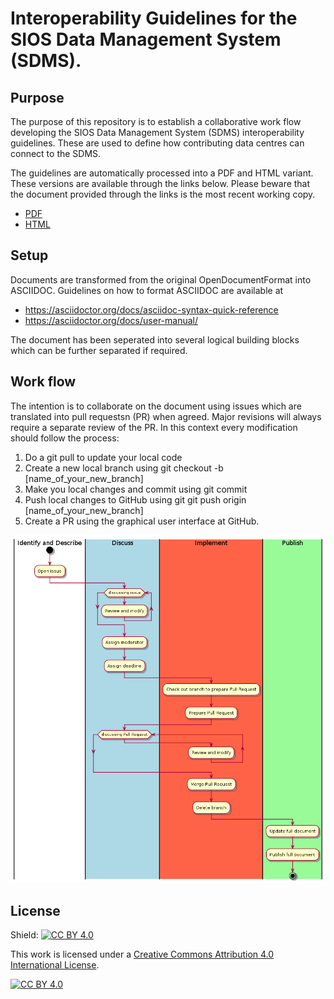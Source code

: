 # Interoperability Guidelines for the SIOS Data Management System (SDMS).

## Purpose
The purpose of this repository is to establish a collaborative work flow developing the SIOS Data Management System (SDMS) interoperability guidelines. These are used to define how contributing data centres can connect to the SDMS. 

The guidelines are automatically processed into a PDF and HTML variant. These versions are available through the links below. Please beware that the document provided through the links is the most recent working copy.

- [PDF](https://github.com/SIOS-Svalbard/SDMSInteroperabilityGuidelines/blob/master/doc/sdms_iog.pdf)
- [HTML](https://htmlpreview.github.io/?https://github.com/SIOS-Svalbard/SDMSInteroperabilityGuidelines/blob/master/doc/sdms_iog.html)

## Setup
Documents are transformed from the original OpenDocumentFormat into ASCIIDOC. Guidelines on how to format ASCIIDOC are available at
- https://asciidoctor.org/docs/asciidoc-syntax-quick-reference
- https://asciidoctor.org/docs/user-manual/

The document has been seperated into several logical building blocks which can be further separated if required.

## Work flow
The intention is to collaborate on the document using issues which are translated into pull requestsn (PR) when agreed. Major revisions will always require a separate review of the PR. In this context every modification should follow the process:
1. Do a git pull to update your local code
1. Create a new local branch using git checkout -b [name_of_your_new_branch]
1. Make you local changes and commit using git commit
1. Push local changes to GitHub using git git push origin [name_of_your_new_branch]
1. Create a PR using the graphical user interface at GitHub.

![WorkFlow](/doc/Pictures/github-workflow4documents.png)


## License
Shield: [![CC BY 4.0][cc-by-shield]][cc-by]

This work is licensed under a [Creative Commons Attribution 4.0 International
License][cc-by].

[![CC BY 4.0][cc-by-image]][cc-by]

[cc-by]: http://creativecommons.org/licenses/by/4.0/
[cc-by-image]: https://i.creativecommons.org/l/by/4.0/88x31.png
[cc-by-shield]: https://img.shields.io/badge/License-CC%20BY%204.0-lightgrey.svg
